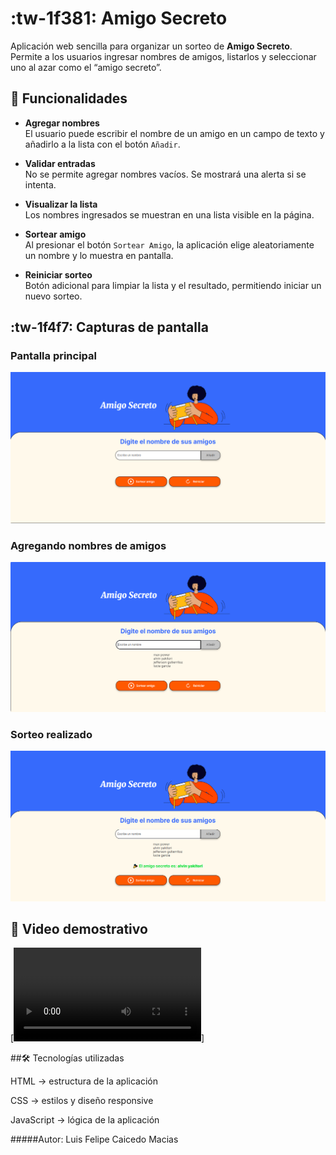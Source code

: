 # :tw-1f381: Amigo Secreto
Aplicación web sencilla para organizar un sorteo de **Amigo Secreto**.  
Permite a los usuarios ingresar nombres de amigos, listarlos y seleccionar uno al azar como el “amigo secreto”.

## 📌 Funcionalidades

- **Agregar nombres**  
  El usuario puede escribir el nombre de un amigo en un campo de texto y añadirlo a la lista con el botón `Añadir`.

- **Validar entradas**  
  No se permite agregar nombres vacíos. Se mostrará una alerta si se intenta.

- **Visualizar la lista**  
  Los nombres ingresados se muestran en una lista visible en la página.

- **Sortear amigo**  
  Al presionar el botón `Sortear Amigo`, la aplicación elige aleatoriamente un nombre y lo muestra en pantalla.

- **Reiniciar sorteo**  
  Botón adicional para limpiar la lista y el resultado, permitiendo iniciar un nuevo sorteo.

## :tw-1f4f7: Capturas de pantalla

### Pantalla principal
![Pantalla principal](assets/pantalla_principal.png )


### Agregando nombres de  amigos
![Resultado sorteo](assets/agregando_nombres_de_amigos.png)


### Sorteo realizado
![Resultado sorteo](assets/sorteo_realizado.png)

## 🎥 Video demostrativo
[![Ver video](assets/demostracionamigo.mp4)]



##🛠 Tecnologías utilizadas

HTML → estructura de la aplicación

CSS → estilos y diseño responsive

JavaScript → lógica de la aplicación


#####Autor: Luis Felipe Caicedo Macias
